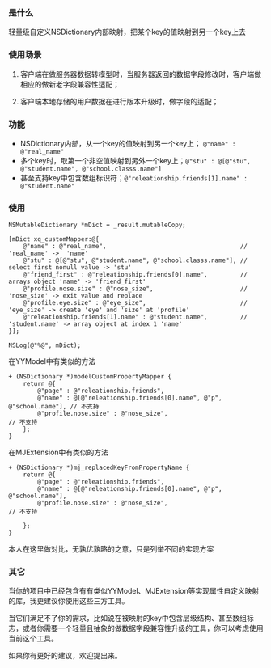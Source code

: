 ### 是什么
轻量级自定义NSDictionary内部映射，把某个key的值映射到另一个key上去

### 使用场景

1. 客户端在做服务器数据转模型时，当服务器返回的数据字段修改时，客户端做相应的做新老字段兼容性适配；

2. 客户端本地存储的用户数据在进行版本升级时，做字段的适配；

### 功能

* NSDictionary内部，从一个key的值映射到另一个key上； `@"name" : @"real_name"`
* 多个key时，取第一个非空值映射到另外一个key上；`@"stu" : @[@"stu", @"student.name", @"school.classs.name"]`
* 甚至支持key中包含数组标识符；`@"releationship.friends[1].name" : @"student.name"`


### 使用
```objc
NSMutableDictionary *mDict = _result.mutableCopy;
    
[mDict xq_customMapper:@{
    @"name" : @"real_name",                                     // 'real_name' ->  'name'
    @"stu" : @[@"stu", @"student.name", @"school.classs.name"], // select first nonull value -> 'stu'
    @"friend_first" : @"releationship.friends[0].name",         // arrays object 'name' -> 'friend_first'
    @"profile.nose.size" : @"nose_size",                        // 'nose_size' -> exit value and replace
    @"profile.eye.size" : @"eye_size",                          // 'eye_size' -> create 'eye' and 'size' at 'profile'
    @"releationship.friends[1].name" : @"student.name",         // 'student.name' -> array object at index 1 'name'
}];
    
NSLog(@"%@", mDict);
```
在YYModel中有类似的方法
```objc
+ (NSDictionary *)modelCustomPropertyMapper {
    return @{
        @"page" : @"releationship.friends",
        @"name" : @[@"releationship.friends[0].name", @"p", @"school.name"], // 不支持
        @"profile.nose.size" : @"nose_size",                                 // 不支持  
    };
}
```
在MJExtension中有类似的方法
```objc
+ (NSDictionary *)mj_replacedKeyFromPropertyName {
    return @{
        @"page" : @"releationship.friends",
        @"name" : @[@"releationship.friends[0].name", @"p", @"school.name"],
        @"profile.nose.size" : @"nose_size",                                // 不支持  
        
    };
}
```

本人在这里做对比，无孰优孰略的之意，只是列举不同的实现方案

### 其它
当你的项目中已经包含有有类似YYModel、MJExtension等实现属性自定义映射的库，我更建议你使用这些三方工具。

当它们满足不了你的需求，比如说在被映射的key中包含层级结构、甚至数组标志，或者你需要一个轻量且抽象的做数据字段兼容性升级的工具，你可以考虑使用当前这个工具。

如果你有更好的建议，欢迎提出来。
